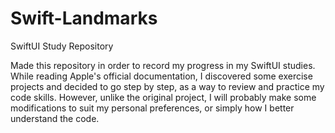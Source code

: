 # Swift-Landmarks
SwiftUI Study Repository

Made this repository in order to record my progress in my SwiftUI studies.
While reading Apple's official documentation, I discovered some exercise projects and decided to go step by step, as a way to review and practice my code skills.
However, unlike the original project, I will probably make some modifications to suit my personal preferences, or simply how I better understand the code.
